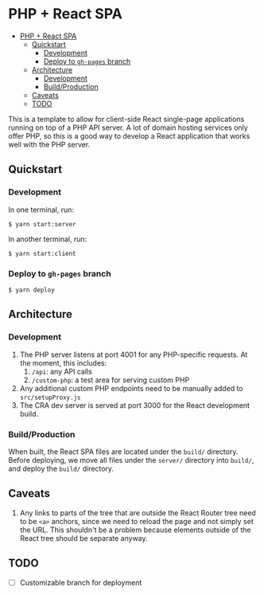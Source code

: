 # PHP + React SPA

- [PHP + React SPA](#php--react-spa)
  - [Quickstart](#quickstart)
    - [Development](#development)
    - [Deploy to `gh-pages` branch](#deploy-to-gh-pages-branch)
  - [Architecture](#architecture)
    - [Development](#development-1)
    - [Build/Production](#buildproduction)
  - [Caveats](#caveats)
  - [TODO](#todo)

This is a template to allow for client-side React single-page applications running on top of a PHP API server. A lot of domain hosting services only offer PHP, so this is a good way to develop a React application that works well with the PHP server.

## Quickstart

### Development

In one terminal, run:

```
$ yarn start:server
```

In another terminal, run:

```
$ yarn start:client
```

### Deploy to `gh-pages` branch

```
$ yarn deploy
```

## Architecture

### Development

1. The PHP server listens at port 4001 for any PHP-specific requests. At the moment, this includes:
   1. `/api`: any API calls
   2. `/custom-php`: a test area for serving custom PHP
2. Any additional custom PHP endpoints need to be manually added to `src/setupProxy.js`
3. The CRA dev server is served at port 3000 for the React development build.

### Build/Production

When built, the React SPA files are located under the `build/` directory. Before deploying, we move all files under the `server/` directory into `build/`, and deploy the `build/` directory.

## Caveats

1. Any links to parts of the tree that are outside the React Router tree need to be `<a>` anchors, since we need to reload the page and not simply set the URL. This shouldn't be a problem because elements outside of the React tree should be separate anyway.

## TODO

- [ ] Customizable branch for deployment
